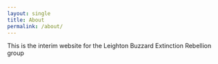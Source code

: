 ```yaml
---
layout: single
title: About
permalink: /about/
---
```


This is the interim website for the Leighton Buzzard Extinction Rebellion group
